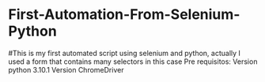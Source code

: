 # First-Automation-From-Selenium-Python
#This is my first automated script using selenium and python, actually I used a form that contains many selectors in this case 
Pre requisitos: 
Version python 3.10.1 
Version ChromeDriver 
